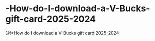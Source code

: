 # -How-do-I-download-a-V-Bucks-gift-card-2025-2024
@!*How do I download a V-Bucks gift card 2025-2024
